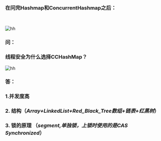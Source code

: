 ### 在问完Hashmap和ConcurrentHashmap之后：

&nbsp;

![hh](https://via.placeholder.com/15/c5f015/000000?text=+) 
### 问：
### 线程安全为什么选择CCHashMap？

![hh](https://via.placeholder.com/15/c5f015/000000?text=+) 
### 答：
###     1.并发度高
###     2. 结构（*Array+LinkedList+Red_Black_Tree数组+链表+红黑树*）
###     3. 锁的原理 （*segment,单独锁，上锁时使用的是CAS Synchronized*）

